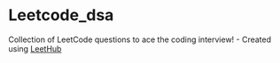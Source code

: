 # Leetcode_dsa
Collection of LeetCode questions to ace the coding interview! - Created using [LeetHub](https://github.com/QasimWani/LeetHub)
